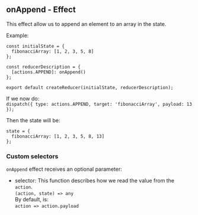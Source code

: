 ## onAppend - Effect

This effect allow us to append an element to an array in the state.

Example:

```
const initialState = {
  fibonacciArray: [1, 2, 3, 5, 8]
};

const reducerDescription = {
  [actions.APPEND]: onAppend()
};

export default createReducer(initialState, reducerDescription);
```

If we now do:  
`dispatch({ type: actions.APPEND, target: 'fibonacciArray', payload: 13 });`

Then the state will be:

```
state = {
  fibonacciArray: [1, 2, 3, 5, 8, 13]
};
```

### Custom selectors

`onAppend` effect receives an optional parameter:

- selector: This function describes how we read the value from the `action`.  
  `(action, state) => any`  
  By default, is:  
  `action => action.payload`

